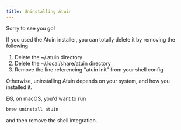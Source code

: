 ```yaml
---
title: Uninstalling Atuin
---
```


Sorry to see you go!

If you used the Atuin installer, you can totally delete it by removing the following

1. Delete the ~/.atuin directory
2. Delete the ~/.local/share/atuin directory
3. Remove the line referencing "atuin init" from your shell config

Otherwise, uninstalling Atuin depends on your system, and how you installed it.

EG, on macOS, you'd want to run

```bash
brew uninstall atuin
```

and then remove the shell integration.
